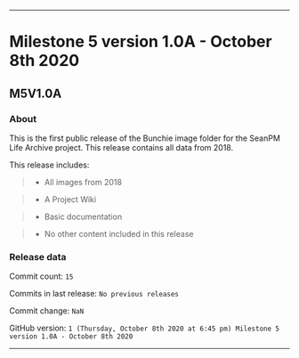 
***

# Milestone 5 version 1.0A - October 8th 2020

## M5V1.0A

### About

This is the first public release of the Bunchie image folder for the SeanPM Life Archive project. This release contains all data from 2018.

This release includes:

> * All images from 2018

> * A Project Wiki

> * Basic documentation

> * No other content included in this release

### Release data

Commit count: `15`

Commits in last release: `No previous releases`

Commit change: `NaN`

GitHub version: `1 (Thursday, October 8th 2020 at 6:45 pm) Milestone 5 version 1.0A - October 8th 2020`

***
